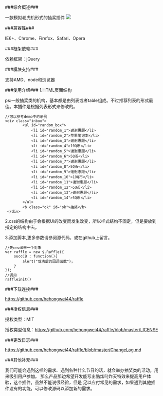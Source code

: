 ###综合概述###

一款模拟老虎机形式的抽奖插件
<img src="http://sfault-image.b0.upaiyun.com/958/921/958921584-546089cb791ed_articlex"/>

###兼容性###

IE6+、Chrome、Firefox、Safari、Opera

###框架依赖###

依赖框架：jQuery

###模块支持###

支持AMD、node和浏览器

###使用介绍###
1.HTML页面结构

ps:一般抽奖类的机构，基本都是由列表或者table组成。不过推荐列表的形式最佳。本插件是根据列表形式来修改的。
    
    //可以参考demo中的示例
    <div class="inbox">
            <ul id="random_box">
                <li id="random_1">谢谢惠顾</li>
                <li id="random_2">苹果笔记本</li>
                <li id="random_3">谢谢惠顾</li>
                <li id="random_4">10Q币</li>
                <li id="random_5">谢谢惠顾</li>
                <li id="random_6">5Q币</li>
                <li id="random_7">谢谢惠顾</li>
                <li id="random_8">5Q币</li>
                <li id="random_9">谢谢惠顾</li>
                <li id="random_10">10Q币</li>
                <li id="random_11">谢谢惠顾</li>
                <li id="random_12">5Q币</li>
                <li id="random_13">谢谢惠顾</li>
                <li id="random_14">5Q币</li>
            </ul>
            <b class="ok" id="ok">抽奖</b>
     </div>
     
2.css的结构由于会根据UI的改变而发生改变，所以样式结构不固定，但是要放到指定的结构中去。

3.添加脚本,更多参数请参阅源代码，或在github上留言。
    
    //先new出来一个对象
    var raffle = new $.Raffle({
        succCB : function(){
            alert("成功后的回调函数");
        }
    });
    //调用
    raffleinit()

###下载连接###

https://github.com/hehongwei44/raffle

###授权信息###

授权类型：MIT

授权类型信息：https://github.com/hehongwei44/raffle/blob/master/LICENSE

###更改日志###

https://github.com/hehongwei44/raffle/blob/master/ChangeLog.md

###其他补充###

我们可能会遇到这样的需求、遇到各种什么节日的话，就会举办抽奖类的活动，用来吸引用户参加。
那么产品那边希望开发能写出酷炫叼炸天特效来提高用户体验，这个插件，虽然不能说很经验，但是
足以应付常见的需求，如果遇到其他插件没有的功能，可以修改源码以添加新的需求。



